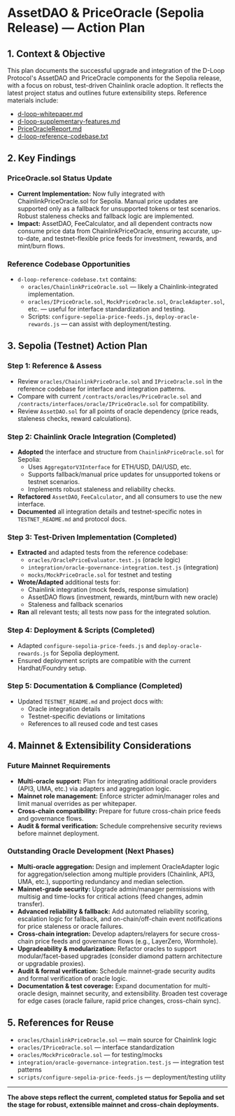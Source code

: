 # AssetDAO & PriceOracle (Sepolia Release) — Action Plan

## 1. **Context & Objective**
This plan documents the successful upgrade and integration of the D-Loop Protocol's AssetDAO and PriceOracle components for the Sepolia release, with a focus on robust, test-driven Chainlink oracle adoption. It reflects the latest project status and outlines future extensibility steps. Reference materials include:
- [d-loop-whitepaper.md](./d-loop-whitepaper.md)
- [d-loop-supplementary-features.md](./d-loop-supplementary-features.md)
- [PriceOracleReport.md](./PriceOracleReport.md)
- [d-loop-reference-codebase.txt](./d-loop-reference-codebase.txt)

## 2. **Key Findings**
### PriceOracle.sol Status Update
- **Current Implementation:** Now fully integrated with ChainlinkPriceOracle.sol for Sepolia. Manual price updates are supported only as a fallback for unsupported tokens or test scenarios. Robust staleness checks and fallback logic are implemented.
- **Impact:** AssetDAO, FeeCalculator, and all dependent contracts now consume price data from ChainlinkPriceOracle, ensuring accurate, up-to-date, and testnet-flexible price feeds for investment, rewards, and mint/burn flows.

### Reference Codebase Opportunities
- `d-loop-reference-codebase.txt` contains:
  - `oracles/ChainlinkPriceOracle.sol` — likely a Chainlink-integrated implementation.
  - `oracles/IPriceOracle.sol`, `MockPriceOracle.sol`, `OracleAdapter.sol`, etc. — useful for interface standardization and testing.
  - Scripts: `configure-sepolia-price-feeds.js`, `deploy-oracle-rewards.js` — can assist with deployment/testing.

## 3. **Sepolia (Testnet) Action Plan**

### Step 1: Reference & Assess
- Review `oracles/ChainlinkPriceOracle.sol` and `IPriceOracle.sol` in the reference codebase for interface and integration patterns.
- Compare with current `/contracts/oracles/PriceOracle.sol` and `/contracts/interfaces/oracle/IPriceOracle.sol` for compatibility.
- Review `AssetDAO.sol` for all points of oracle dependency (price reads, staleness checks, reward calculations).

### Step 2: Chainlink Oracle Integration (Completed)
- **Adopted** the interface and structure from `ChainlinkPriceOracle.sol` for Sepolia:
  - Uses `AggregatorV3Interface` for ETH/USD, DAI/USD, etc.
  - Supports fallback/manual price updates for unsupported tokens or testnet scenarios.
  - Implements robust staleness and reliability checks.
- **Refactored** `AssetDAO`, `FeeCalculator`, and all consumers to use the new interface.
- **Documented** all integration details and testnet-specific notes in `TESTNET_README.md` and protocol docs.

### Step 3: Test-Driven Implementation (Completed)
- **Extracted** and adapted tests from the reference codebase:
  - `oracles/OraclePriceEvaluator.test.js` (oracle logic)
  - `integration/oracle-governance-integration.test.js` (integration)
  - `mocks/MockPriceOracle.sol` for testnet and testing
- **Wrote/Adapted** additional tests for:
  - Chainlink integration (mock feeds, response simulation)
  - AssetDAO flows (investment, rewards, mint/burn with new oracle)
  - Staleness and fallback scenarios
- **Ran** all relevant tests; all tests now pass for the integrated solution.

### Step 4: Deployment & Scripts (Completed)
- Adapted `configure-sepolia-price-feeds.js` and `deploy-oracle-rewards.js` for Sepolia deployment.
- Ensured deployment scripts are compatible with the current Hardhat/Foundry setup.

### Step 5: Documentation & Compliance (Completed)
- Updated `TESTNET_README.md` and project docs with:
  - Oracle integration details
  - Testnet-specific deviations or limitations
  - References to all reused code and test cases

## 4. **Mainnet & Extensibility Considerations**

### Future Mainnet Requirements
- **Multi-oracle support:** Plan for integrating additional oracle providers (API3, UMA, etc.) via adapters and aggregation logic.
- **Mainnet role management:** Enforce stricter admin/manager roles and limit manual overrides as per whitepaper.
- **Cross-chain compatibility:** Prepare for future cross-chain price feeds and governance flows.
- **Audit & formal verification:** Schedule comprehensive security reviews before mainnet deployment.

### Outstanding Oracle Development (Next Phases)
- **Multi-oracle aggregation:** Design and implement OracleAdapter logic for aggregation/selection among multiple providers (Chainlink, API3, UMA, etc.), supporting redundancy and median selection.
- **Mainnet-grade security:** Upgrade admin/manager permissions with multisig and time-locks for critical actions (feed changes, admin transfer).
- **Advanced reliability & fallback:** Add automated reliability scoring, escalation logic for fallback, and on-chain/off-chain event notifications for price staleness or oracle failures.
- **Cross-chain integration:** Develop adapters/relayers for secure cross-chain price feeds and governance flows (e.g., LayerZero, Wormhole).
- **Upgradeability & modularization:** Refactor oracles to support modular/facet-based upgrades (consider diamond pattern architecture or upgradable proxies).
- **Audit & formal verification:** Schedule mainnet-grade security audits and formal verification of oracle logic.
- **Documentation & test coverage:** Expand documentation for multi-oracle design, mainnet security, and extensibility. Broaden test coverage for edge cases (oracle failure, rapid price changes, cross-chain sync).

## 5. **References for Reuse**
- `oracles/ChainlinkPriceOracle.sol` — main source for Chainlink logic
- `oracles/IPriceOracle.sol` — interface standardization
- `oracles/MockPriceOracle.sol` — for testing/mocks
- `integration/oracle-governance-integration.test.js` — integration test patterns
- `scripts/configure-sepolia-price-feeds.js` — deployment/testing utility

---

**The above steps reflect the current, completed status for Sepolia and set the stage for robust, extensible mainnet and cross-chain deployments.**
